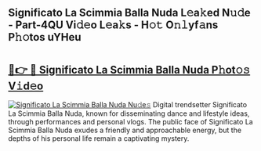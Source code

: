 ## Significato La Scimmia Balla Nuda L𝚎a𝚔ed N𝚞𝚍e - Part-4QU Vi𝚍𝚎o L𝚎a𝚔s - H𝚘𝚝 O𝚗𝚕yf𝚊ns P𝚑𝚘tos uYHeu

# <h2><a href="http://kf2xoqg.oniu.top/?m=Significato+La+Scimmia+Balla+Nuda">🔗👉 🔴 Significato La Scimmia Balla Nuda P𝚑ot𝚘𝚜 V𝚒d𝚎o</a></h2>

[![Significato La Scimmia Balla Nuda Nu𝚍e𝚜](https://i.imgur.com/0qMVB7G.gif)](http://kf2xoqg.oniu.top/?m=Significato+La+Scimmia+Balla+Nuda)
Digital trendsetter Significato La Scimmia Balla Nuda, known for disseminating dance and lifestyle ideas, through performances and personal vlogs. The public face of Significato La Scimmia Balla Nuda exudes a friendly and approachable energy, but the depths of his personal life remain a captivating mystery.  
